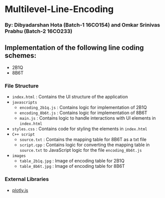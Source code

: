 # Multilevel-Line-Encoding

### By: Dibyadarshan Hota (Batch-1 16CO154) and Omkar Srinivas Prabhu (Batch-2 16CO233)

## Implementation of the following line coding schemes:
* 2B1Q
* 8B6T 

### File Structure
* `index.html` : Contains the UI structure of the application
* `javascripts`
    * `encoding_2b1q.js` : Contains logic for implementation of 2B1Q
    * `encoding_8b6t.js` : Contains logic for implementation of 8B6T
    * `main.js` : Contains logic to handle interactions with UI elements in `index.html`
* `styles.css` : Contains code for styling the elements in `index.html`
* `C++ script`
    * `source.txt` : Contains the mapping table for 8B6T as a txt file
    * `script.cpp` : Contains logic for converting the mapping table in `source.txt` to JavaScript logic for the file `encoding_8b6t.js`             
* `images`
    * `table_2b1q.jpg` : Image of encoding table for 2B1Q
    * `table_8b6t.jpg` : Image of encoding table for 8B6T
          

### External Libraries
* [plotly.js](https://github.com/plotly/plotly.js/)